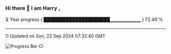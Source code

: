 ### Hi there 👋 I am Harry , 

⏳ Year progress { █████████████████████▁▁▁▁▁▁▁▁▁ } 72.49 %

---

⏰ Updated on Sun, 22 Sep 2024 07:32:40 GMT

![Progress Bar CI](https://github.com/duykhang68/duykhang68/workflows/Progress%20Bar%20CI/badge.svg)
